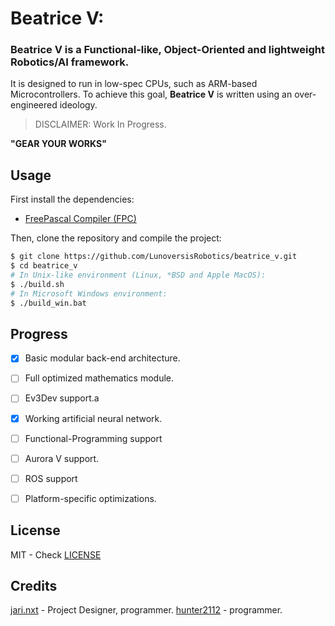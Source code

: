 # Beatrice V:


### **Beatrice V** is a **Functional-like, Object-Oriented and lightweight Robotics/AI framework**.

It is designed to run in low-spec CPUs, such as ARM-based Microcontrollers. To achieve this goal, **Beatrice V** is written using an over-engineered ideology.

> DISCLAIMER: Work In Progress.

**"GEAR YOUR WORKS"**




Usage
-----

First install the dependencies:
* [FreePascal Compiler (FPC)](freepascal.org)

Then, clone the repository and compile the project:

```sh
$ git clone https://github.com/LunoversisRobotics/beatrice_v.git
$ cd beatrice_v
# In Unix-like environment (Linux, *BSD and Apple MacOS):
$ ./build.sh
# In Microsoft Windows environment:
$ ./build_win.bat
```


Progress
--------

- [x]   Basic modular back-end architecture.
- [ ]    Full optimized mathematics module.
- [ ]    Ev3Dev support.a
- [x]    Working artificial neural network.
- [ ]    Functional-Programming support
- [ ]    Aurora V support.
- [ ]    ROS support
- [ ]    Platform-specific optimizations.


License
-------
MIT - Check [LICENSE](./LICENSE)

Credits
-------
[jari.nxt](https://github.com/1jari) - Project Designer, programmer.
[hunter2112](https://github.com/hunter2112) - programmer.

